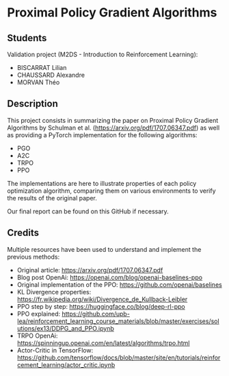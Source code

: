 # Proximal Policy Gradient Algorithms

## Students

Validation project (M2DS - Introduction to Reinforcement Learning):
- BISCARRAT Lilian
- CHAUSSARD Alexandre
- MORVAN Théo

## Description

This project consists in summarizing the paper on Proximal Policy Gradient Algorithms by Schulman et al. (https://arxiv.org/pdf/1707.06347.pdf) 
as well as providing a PyTorch implementation for the following algorithms:
- PGO
- A2C
- TRPO
- PPO

The implementations are here to illustrate properties of each policy optimization algorithm, comparing them on various environments to verify the results of the original paper.

Our final report can be found on this GitHub if necessary. 

## Credits

Multiple resources have been used to understand and implement the previous methods:

- Original article: https://arxiv.org/pdf/1707.06347.pdf
- Blog post OpenAi: https://openai.com/blog/openai-baselines-ppo
- Original implementation of the PPO: https://github.com/openai/baselines
- KL Divergence properties: https://fr.wikipedia.org/wiki/Divergence_de_Kullback-Leibler
- PPO step by step: https://huggingface.co/blog/deep-rl-ppo
- PPO explained: https://github.com/upb-lea/reinforcement_learning_course_materials/blob/master/exercises/solutions/ex13/DDPG_and_PPO.ipynb
- TRPO OpenAi: https://spinningup.openai.com/en/latest/algorithms/trpo.html
- Actor-Critic in TensorFlow: https://github.com/tensorflow/docs/blob/master/site/en/tutorials/reinforcement_learning/actor_critic.ipynb